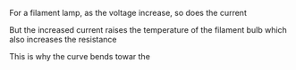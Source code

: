 
For a filament lamp, as the voltage increase, so does the current

But the increased current raises the temperature of the filament bulb which also increases the resistance

This is why the curve bends towar the 